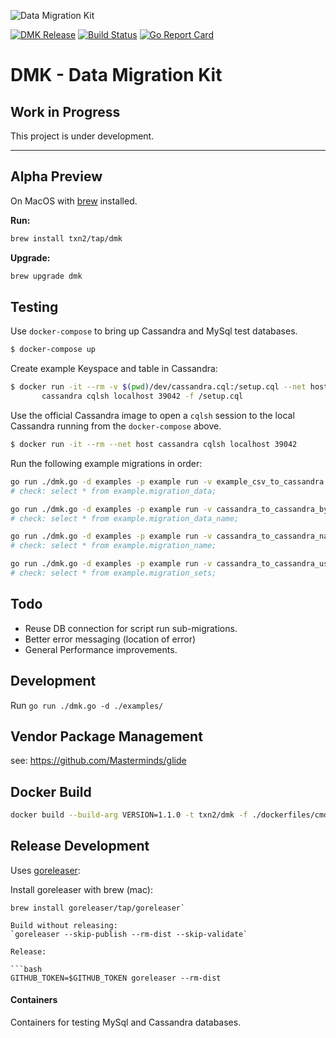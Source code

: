 ![Data Migration Kit](dmk-mast.jpg)

[![DMK Release](https://img.shields.io/github/release/txn2/dmk.svg)](https://github.com/txn2/dmk/releases)
[![Build Status](https://travis-ci.org/txn2/dmk.svg?branch=master)](https://travis-ci.org/txn2/dmk)
[![Go Report Card](https://goreportcard.com/badge/github.com/txn2/dmk)](https://goreportcard.com/report/github.com/txn2/dmk)


# DMK - Data Migration Kit

## Work in Progress

This project is under development.

-------

## Alpha Preview

On MacOS with [brew]() installed.

**Run:**
```bash
brew install txn2/tap/dmk
```

**Upgrade:**
```bash
brew upgrade dmk
```

## Testing

Use `docker-compose` to bring up Cassandra and MySql test databases.

```bash
$ docker-compose up
```

Create example Keyspace and table in Cassandra:

```bash
$ docker run -it --rm -v $(pwd)/dev/cassandra.cql:/setup.cql --net host \
       cassandra cqlsh localhost 39042 -f /setup.cql
```

Use the official Cassandra image to open a `cqlsh` session to
the local Cassandra running from the `docker-compose` above.

```bash
$ docker run -it --rm --net host cassandra cqlsh localhost 39042
```

Run the following example migrations in order:

```bash
go run ./dmk.go -d examples -p example run -v example_csv_to_cassandra
# check: select * from example.migration_data;

go run ./dmk.go -d examples -p example run -v cassandra_to_cassandra_by_name example
# check: select * from example.migration_data_name;

go run ./dmk.go -d examples -p example run -v cassandra_to_cassandra_name_lookup example
# check: select * from example.migration_name; 

go run ./dmk.go -d examples -p example run -v cassandra_to_cassandra_using_collector example
# check: select * from example.migration_sets;


```
## Todo

- Reuse DB connection for script run sub-migrations.
- Better error messaging (location of error)
- General Performance improvements.

## Development

Run `go run ./dmk.go -d ./examples/`

## Vendor Package Management

see: https://github.com/Masterminds/glide

## Docker Build

```bash
docker build --build-arg VERSION=1.1.0 -t txn2/dmk -f ./dockerfiles/cmd/Dockerfile .
```

## Release Development

Uses [goreleaser](https://goreleaser.com):

Install goreleaser with brew (mac):
```
brew install goreleaser/tap/goreleaser`

Build without releasing:
`goreleaser --skip-publish --rm-dist --skip-validate`

Release:

```bash
GITHUB_TOKEN=$GITHUB_TOKEN goreleaser --rm-dist
```

#### Containers

Containers for testing MySql and Cassandra databases.

